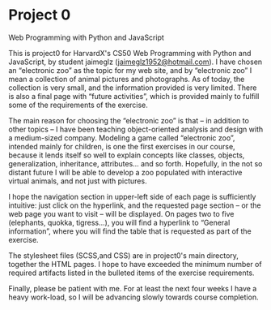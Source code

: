 # Project 0

Web Programming with Python and JavaScript

This is project0 for HarvardX's CS50 Web Programming with Python and JavaScript, by student jaimeglz (jaimeglz1952@hotmail.com). I have chosen an “electronic zoo” as the topic for my web site, and by “electronic zoo” I mean a collection of animal pictures and photographs. As of today, the collection is very small, and the information provided is very limited. There is also a final page with “future activities”, which is provided mainly to fulfill some of the requirements of the exercise.

The main reason for choosing the “electronic zoo” is that – in addition to other topics – I have been teaching object-oriented analysis and design with a medium-sized company. Modeling a game called “electronic zoo”, intended mainly for children, is one the first exercises in our course, because it lends itself so well  to explain concepts like classes, objects, generalization, inheritance, attributes... and so forth. Hopefully, in the not so distant future I will be able to develop a zoo populated with interactive virtual animals, and not just with pictures.

I hope the navigation section in upper-left side of each page is sufficiently intuitive: just click on the hyperlink, and the requested page section – or the web page you want to visit – will be displayed. On pages two to five (elephants, quokka, tigress...), you will find a hyperlink to “General information”, where you will find the table that is requested as part of the exercise.

The stylesheet files (SCSS,and CSS) are in project0's main directory, together the HTML pages. I hope to have exceeded the minimum number of required artifacts listed in the bulleted items of the exercise requirements.
 
Finally, please be patient with me. For at least the next four weeks I have a heavy work-load, so I will be advancing slowly towards course completion.